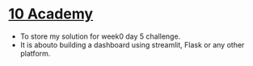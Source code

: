 # [10 Academy](https://www.10academy.org/)
* To store my solution for week0 day 5 challenge.
* It is abouto building a dashboard using streamlit, Flask or any other platform.
